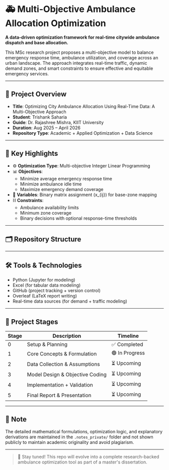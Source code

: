 # 🚑 Multi-Objective Ambulance Allocation Optimization

**A data-driven optimization framework for real-time citywide ambulance dispatch and base allocation.**

This MSc research project proposes a multi-objective model to balance emergency response time, ambulance utilization, and coverage across an urban landscape. The approach integrates real-time traffic, dynamic demand zones, and smart constraints to ensure effective and equitable emergency services.

---

## 🧠 Project Overview

- **Title**: Optimizing City Ambulance Allocation Using Real-Time Data: A Multi-Objective Approach  
- **Student**: Trishank Saharia  
- **Guide**: Dr. Rajashree Mishra, KIIT University  
- **Duration**: Aug 2025 – April 2026  
- **Repository Type**: Academic + Applied Optimization + Data Science

---

## 📌 Key Highlights

- ⚙️ **Optimization Type**: Multi-objective Integer Linear Programming  
- 📊 **Objectives**:
  - Minimize average emergency response time  
  - Minimize ambulance idle time  
  - Maximize emergency demand coverage  
- 📍 **Variables**: Binary matrix assignment \(x_{ij}\) for base-zone mapping  
- ⛓ **Constraints**:
  - Ambulance availability limits  
  - Minimum zone coverage  
  - Binary decisions with optional response-time thresholds  

---

## 🗂️ Repository Structure


---

## 🛠 Tools & Technologies

- Python (Jupyter for modeling)
- Excel (for tabular data modeling)
- GitHub (project tracking + version control)
- Overleaf (LaTeX report writing)
- Real-time data sources (for demand + traffic modeling)

---

## 📅 Project Stages

| Stage | Description                       | Timeline       |
|-------|-----------------------------------|----------------|
| 0     | Setup & Planning                  | ✅ Completed    |
| 1     | Core Concepts & Formulation       | 🟢 In Progress |
| 2     | Data Collection & Assumptions     | ⏳ Upcoming    |
| 3     | Model Design & Objective Coding   | ⏳ Upcoming    |
| 4     | Implementation + Validation       | ⏳ Upcoming    |
| 5     | Final Report & Presentation       | ⏳ Upcoming    |

---

## 📌 Note

The detailed mathematical formulations, optimization logic, and explanatory derivations are maintained in the `.notes_private/` folder and not shown publicly to maintain academic originality and avoid plagiarism.

---

> 🌟 Stay tuned! This repo will evolve into a complete research-backed ambulance optimization tool as part of a master's dissertation.
